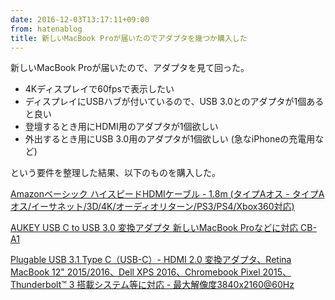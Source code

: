 ```yaml
---
date: 2016-12-03T13:17:11+09:00
from: hatenablog
title: 新しいMacBook Proが届いたのでアダプタを幾つか購入した
---
```

新しいMacBook Proが届いたので、アダプタを見て回った。

- 4Kディスプレイで60fpsで表示したい
- ディスプレイにUSBハブが付いているので、USB 3.0とのアダプタが1個あると良い
- 登壇するとき用にHDMI用のアダプタが1個欲しい
- 外出するとき用にUSB 3.0用のアダプタが1個欲しい (急なiPhoneの充電用など)

という要件を整理した結果、以下のものを購入した。

[Amazonベーシック ハイスピードHDMIケーブル - 1.8m (タイプAオス - タイプAオス/イーサネット/3D/4K/オーディオリターン/PS3/PS4/Xbox360対応)](https://www.amazon.co.jp/dp/B014I8SSD0)

[AUKEY USB C to USB 3.0 変換アダプタ 新しいMacBook Proなどに対応 CB-A1](https://www.amazon.co.jp/dp/B012FUO62U)

[Plugable USB 3.1 Type C（USB-C）- HDMI 2.0 変換アダプタ、Retina MacBook 12" 2015/2016、Dell XPS 2016、Chromebook Pixel 2015、Thunderbolt™ 3 搭載システム等に対応 - 最大解像度3840x2160@60Hz](https://www.amazon.co.jp/dp/B01FIVSC6Y)